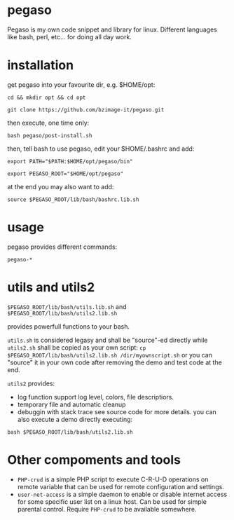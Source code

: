 # pegaso

Pegaso is my own code snippet and library for linux.
Different languages like bash, perl, etc... for doing all day work.

# installation

get pegaso into your favourite dir, e.g. $HOME/opt:

`cd && mkdir opt && cd opt`

`git clone https://github.com/bzimage-it/pegaso.git`

then execute, one time only:

`bash pegaso/post-install.sh`

then, tell bash to use pegaso, edit your $HOME/.bashrc and add:

`export PATH="$PATH:$HOME/opt/pegaso/bin"`

`export PEGASO_ROOT="$HOME/opt/pegaso"`

at the end you may also want to add:

`source $PEGASO_ROOT/lib/bash/bashrc.lib.sh`

# usage

pegaso provides different commands:

`pegaso-*`

# utils and utils2

`$PEGASO_ROOT/lib/bash/utils.lib.sh`
and
`$PEGASO_ROOT/lib/bash/utils2.lib.sh`

provides powerfull functions to your bash. 

`utils.sh` is considered legasy and shall be "source"-ed directly 
while `utils2.sh` shall be copied as your own script:
 `cp $PEGASO_ROOT/lib/bash/utils2.lib.sh /dir/myownscript.sh`
or you can "source" it in your own code after removing the demo and test code at the end.

`utils2` provides:
* log function support log level, colors, file descriptiors.
* temporary file and automatic cleanup
* debuggin with stack trace
see source code for more details.
you can also execute a demo directly executing:

`bash $PEGASO_ROOT/lib/bash/utils2.lib.sh`

# Other compoments and tools

* ```PHP-crud``` is a simple PHP script to execute C-R-U-D operations on remote variable that can be used for remote configuration and settings.
* ```user-net-access``` is a simple daemon to enable or disable internet access for some specific user list on a linux host. Can be used for simple parental control. Require ```PHP-crud``` to be available somewhere.







